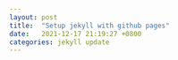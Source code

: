 ```yaml
---
layout: post
title:  "Setup jekyll with github pages"
date:   2021-12-17 21:19:27 +0800
categories: jekyll update
---
```

